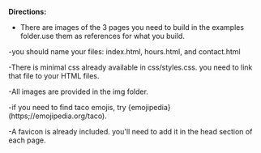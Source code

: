 **Directions:**

-   There are images of the 3 pages you need to build in the examples folder.use them as references for what you build.

-you should name your files: index.html, hours.html, and contact.html

-There is minimal css already available in css/styles.css. you need 
to link that file to your HTML files.

-All images are provided in the img folder.

-if you need to find taco emojis, try {emojipedia}(https;//emojipedia.org/taco).

-A favicon is already included. you'll need to add it in the head section of each page.